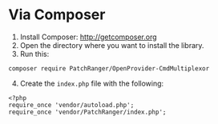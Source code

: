 # Via Composer
1. Install Composer: http://getcomposer.org
2. Open the directory where you want to install the library.
3. Run this:
```
composer require PatchRanger/OpenProvider-CmdMultiplexor
```
4. Create the `index.php` file with the following:
```
<?php
require_once 'vendor/autoload.php';
require_once 'vendor/PatchRanger/index.php';
```
